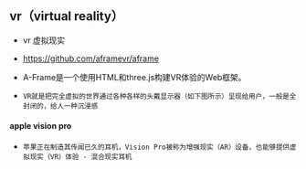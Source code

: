 ## vr（virtual reality）
* vr 虚拟现实
* https://github.com/aframevr/aframe
* A-Frame是一个使用HTML和three.js构建VR体验的Web框架。

* `VR就是把完全虚拟的世界通过各种各样的头戴显示器（如下图所示）呈现给用户，一般是全封闭的，给人一种沉浸感`

#### apple vision pro
* `苹果正在制造其传闻已久的耳机，Vision Pro被称为增强现实（AR）设备，也能够提供虚拟现实（VR）体验 - 混合现实耳机`


